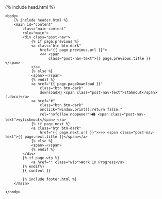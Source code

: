 <!DOCTYPE html>
<html lang="{{ site.lang | default: "cs-CZ" }}">
    {% include head.html %}

    <body>
        {% include header.html %}
        <main id="content"
            class="main-content"
            role="main">
            <div class="post-nav">
                {% if page.previous %}
                <a class="btn btn-dark"
                    href="{{ page.previous.url }}">
                    <<< <span
                        class="post-nav-text">{{ page.previous.title }}</span>
                </a>
                {% else %}
                <span>-</span>
                {% endif %}
                <a href="{{ page.pageDownload }}"
                    class="btn btn-dark"
                    download>💾 <span class="post-nav-text">stáhnout</span>(.docx)</a>
                <a href="#"
                    class="btn btn-dark"
                    onclick="window.print();return false;"
                    rel="nofollow noopener">🖨️ <span class="post-nav-text">vytisknout</span> </a>
                {% if page.next %}
                <a class="btn btn-dark"
                    href="{{ page.next.url }}">>>> <span class="post-nav-text">{{ page.next.title }}</span></a>
                {% else %}
                <span>-</span>
                {% endif %}
            </div>
            {% if page.wip %}
                <a href="" class="wip">Work In Progress</a>
            {% endif%}
            {{ content }}

            {% include footer.html %}
        </main>

    </body>

</html>